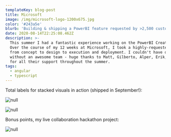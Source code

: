 ```yaml
---
templateKey: blog-post
title: Microsoft
image: /img/microsoft-logo-1200x675.jpg
color: '#243a5e'
blurb: 'Building & shipping a PowerBI feature requested by >2,500 customers'
date: 2020-08-14T22:25:08.462Z
description: >-
  This summer I had a fantastic experience working on the PowerBI Creators team.
  Over the course of my 12 weeks at Microsoft, I took a highly-requested feature
  from concept to design to execution and deployment. I couldn't have done it
  without an awesome team - huge thanks to Matt, Gilberto, Alper, Erik, and Rien
  for all their support throughout the summer.
tags:
  - angular
  - typescript
---
```

Total labels for stacked visuals in action (shipped in September!):

![null](/img/screen-shot-2020-09-18-at-4.28.52-pm.png)

![null](/img/screen-shot-2020-09-18-at-4.29.21-pm.png)

Bonus points, my live collaboration hackathon project:

![null](/img/realtimecollaboration2.gif)
